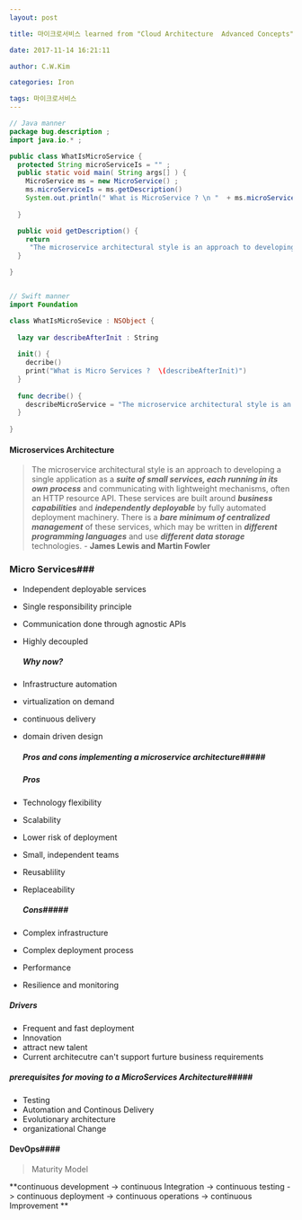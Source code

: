 ```yaml
---
layout: post

title: 마이크로서비스 learned from "Cloud Architecture  Advanced Concepts" of Lynda.com 

date: 2017-11-14 16:21:11

author: C.W.Kim

categories: Iron

tags: 마이크로서비스
---
```





```java
// Java manner
package bug.description ;
import java.io.* ;

public class WhatIsMicroService {
  protected String microServiceIs = "" ;
  public static void main( String args[] ) {
	MicroService ms = new MicroService() ;
	ms.microServiceIs = ms.getDescription() 
    System.out.println(" What is MicroService ? \n "  + ms.microServiceIs );
    
  }

  public void getDescription() {
    return     
     "The microservice architectural style is an approach to developing a single application as a suite of small services, each running in its own process and communicating with lightweight mechanisms, often an HTTP resource API. These services are built around business capabilities and independently deployable by fully automated deployment machinery. There is a bare minimum of centralized management of these services, which may be written in different programming languages and use different data storage technologies.  - James Lewis and Martin Fowler" ;
  }

}



```

```swift
// Swift manner
import Foundation 

class WhatIsMicroSevice : NSObject {
  
  lazy var describeAfterInit : String  
  
  init() {
    decribe()
    print("What is Micro Services ?  \(describeAfterInit)") 
  }
  
  func decribe() {
    describeMicroService = "The microservice architectural style is an approach to developing a single application as a suite of small services, each running in its own process and communicating with lightweight mechanisms, often an HTTP resource API. These services are built around business capabilities and independently deployable by fully automated deployment machinery. There is a bare minimum of centralized management of these services, which may be written in different programming languages and use different data storage technologies.  - James Lewis and Martin Fowler"
  }
  
}
```



#### Microservices Architecture ####

> The microservice architectural style is an approach to developing a single application as a ***suite of small services, each running in its own process*** and communicating with lightweight mechanisms, often an HTTP resource API. These services are built around ***business capabilities*** and ***independently deployable*** by fully automated deployment machinery. There is a ***bare minimum of centralized management*** of these services, which may be written in ***different programming languages*** and use ***different data storage*** technologies.  - **James Lewis and Martin Fowler**



### Micro Services###

* Independent deployable services

* Single responsibility principle

* Communication done through agnostic APIs

* Highly decoupled

  ##### Why now? #####

* Infrastructure automation

* virtualization on demand

* continuous delivery

* domain driven design

  ##### Pros and cons implementing a microservice architecture#####

  ##### Pros  #####

* Technology flexibility

* Scalability 

* Lower risk of deployment

* Small, independent teams

* Reusablility 

* Replaceability

  ##### Cons#####

* Complex infrastructure

* Complex deployment process

* Performance

* Resilience and monitoring 



##### Drivers #####

* Frequent and fast deployment
* Innovation
* attract new talent
* Current architecutre can't support furture business requirements

##### prerequisites for moving to a MicroServices Architecture#####

* Testing 
* Automation and Continous Delivery
* Evolutionary architecture 
* organizational Change

#### DevOps####

> Maturity Model 

**continuous development -> continuous Integration -> continuous testing -> continuous deployment -> continuous operations -> continuous Improvement **

